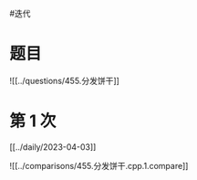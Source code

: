 #迭代

# 题目

![[../questions/455.分发饼干]]

# 第 1 次

[[../daily/2023-04-03]]

![[../comparisons/455.分发饼干.cpp.1.compare]]